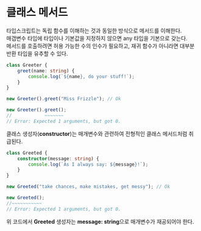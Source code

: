 # 클래스 메서드
타입스크립트는 독립 함수를 이해하는 것과 동일한 방식으로 메서드를 이해한다.  
매갭변수 타입에 타입이나 기본값을 지정하지 않으면 any 타입을 기본으로 갖는다.  
메서드를 호출하려면 허용 가능한 수의 인수가 필요하고, 재귀 함수가 아니라면 대부분 반환 타입을 유추할 수 있다.
```typescript
class Greeter {
    greet(name: string) {
        console.log(`${name}, do your stuff!`);
    }
}

new Greeter().greet("Miss Frizzle"); // Ok

new Greeter().greet();
//            ~~~~~~~
// Error: Expected 1 arguments, but got 0.
```

클래스 생성자(**constructor**)는 매개변수와 관련하여 전형적인 클래스 메서드처럼 취급된다.  
```typescript
class Greeted {
    constructor(message: string) {
        console.log(`As I always say: ${message}!`);
    }
}

new Greeted("take chances, make mistakes, get messy"); // Ok

new Greeted();
//~~~~~~~~~~~
// Error: Expected 1 arguments, but got 0.
```

위 코드에서 **Greeted** 생성자는 **message: string**으로 매개변수가 재공되어야 한다.